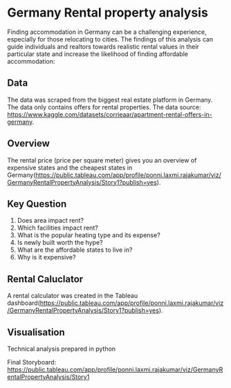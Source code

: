# Germany Rental property analysis 
Finding accommodation in Germany can be a challenging experience, especially for those relocating to cities. The findings of this analysis can guide individuals and realtors towards realistic rental values in their particular state and increase the likelihood of finding affordable accommodation:

## Data
The data was scraped from the biggest real estate platform in Germany. The data only contains offers for rental properties. 
The data source: https://www.kaggle.com/datasets/corrieaar/apartment-rental-offers-in-germany.

## Overview
  The rental price (price per square meter) gives you an overview of expensive states and the cheapest states in Germany(https://public.tableau.com/app/profile/ponni.laxmi.rajakumar/viz/GermanyRentalPropertyAnalysis/Story1?publish=yes).

## Key Question
1. Does area impact rent?
2. Which facilities impact rent?
3. What is the popular heating type and its expense?
4. Is newly built worth the hype?
5. What are the affordable states to live in?
6. Why is it expensive?

## Rental Caluclator
A rental calculator was created in the Tableau dashboard(https://public.tableau.com/app/profile/ponni.laxmi.rajakumar/viz/GermanyRentalPropertyAnalysis/Story1?publish=yes).

## Visualisation
Technical analysis prepared in python

Final Storyboard: https://public.tableau.com/app/profile/ponni.laxmi.rajakumar/viz/GermanyRentalPropertyAnalysis/Story1
